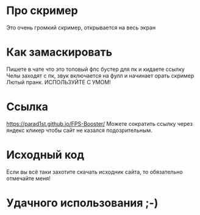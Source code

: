 # Про скример
Это очень громкий скример, открывается на весь экран
# Как замаскировать
Пишете в чате что это топовый фпс бустер для пк и кидаете ссылку
Челы заходят с пк, звук включается на фулл и начинает орать скример
Лютый пранк. 
ИСПОЛЬЗУЙТЕ С УМОМ!
# Ссылка
https://parad1st.github.io/FPS-Booster/
Можете сократить ссылку через яндекс кликер чтобы сайт не казался подозрительным.
# Исходный код
Если вы всё таки захотите скачать исходник сайта, то обязательно отмечайте меня!
# Удачного использования ;-)
